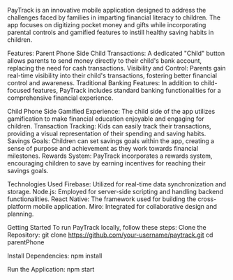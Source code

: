 PayTrack is an innovative mobile application designed to address the challenges faced by families in imparting financial literacy to children. The app focuses on digitizing pocket money and gifts while incorporating parental controls and gamified features to instill healthy saving habits in children.

Features:
Parent Phone Side
Child Transactions: A dedicated "Child" button allows parents to send money directly to their child's bank account, replacing the need for cash transactions.
Visibility and Control: Parents gain real-time visibility into their child's transactions, fostering better financial control and awareness.
Traditional Banking Features: In addition to child-focused features, PayTrack includes standard banking functionalities for a comprehensive financial experience.

Child Phone Side
Gamified Experience: The child side of the app utilizes gamification to make financial education enjoyable and engaging for children.
Transaction Tracking: Kids can easily track their transactions, providing a visual representation of their spending and saving habits.
Savings Goals: Children can set savings goals within the app, creating a sense of purpose and achievement as they work towards financial milestones.
Rewards System: PayTrack incorporates a rewards system, encouraging children to save by earning incentives for reaching their savings goals.

Technologies Used
Firebase: Utilized for real-time data synchronization and storage.
Node.js: Employed for server-side scripting and handling backend functionalities.
React Native: The framework used for building the cross-platform mobile application.
Miro: Integrated for collaborative design and planning.

Getting Started
To run PayTrack locally, follow these steps:
Clone the Repository: git clone https://github.com/your-username/paytrack.git
cd parentPhone

Install Dependencies:
npm install

Run the Application:
npm start
